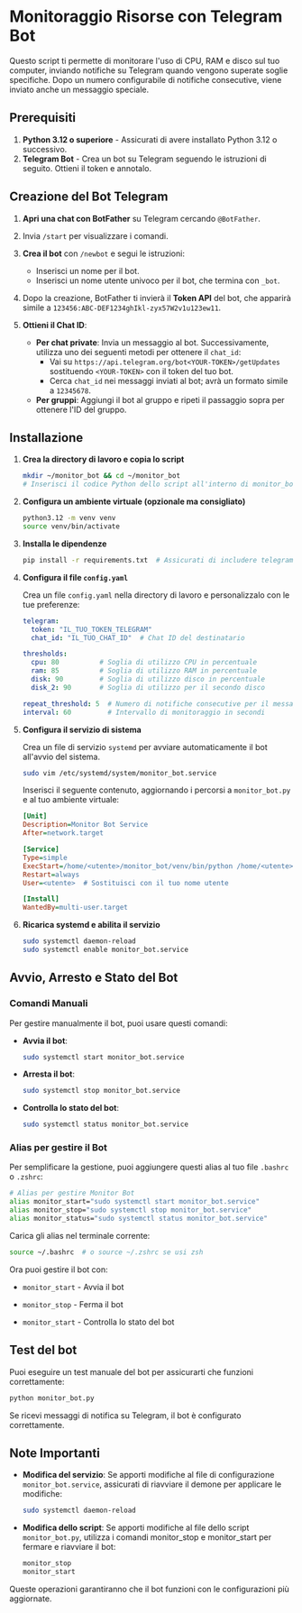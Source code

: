 # Monitoraggio Risorse con Telegram Bot

Questo script ti permette di monitorare l'uso di CPU, RAM e disco sul tuo computer, inviando notifiche su Telegram quando vengono superate soglie specifiche. Dopo un numero configurabile di notifiche consecutive, viene inviato anche un messaggio speciale.

## Prerequisiti

1. **Python 3.12 o superiore** - Assicurati di avere installato Python 3.12 o successivo.
2. **Telegram Bot** - Crea un bot su Telegram seguendo le istruzioni di seguito. Ottieni il token e annotalo.

## Creazione del Bot Telegram

1. **Apri una chat con BotFather** su Telegram cercando `@BotFather`.
2. Invia `/start` per visualizzare i comandi.
3. **Crea il bot** con `/newbot` e segui le istruzioni:
   - Inserisci un nome per il bot.
   - Inserisci un nome utente univoco per il bot, che termina con `_bot`.
4. Dopo la creazione, BotFather ti invierà il **Token API** del bot, che apparirà simile a `123456:ABC-DEF1234ghIkl-zyx57W2v1u123ew11`.

5. **Ottieni il Chat ID**:
   - **Per chat private**: Invia un messaggio al bot. Successivamente, utilizza uno dei seguenti metodi per ottenere il `chat_id`:
     - Vai su `https://api.telegram.org/bot<YOUR-TOKEN>/getUpdates` sostituendo `<YOUR-TOKEN>` con il token del tuo bot.
     - Cerca `chat_id` nei messaggi inviati al bot; avrà un formato simile a `12345678`.
   - **Per gruppi**: Aggiungi il bot al gruppo e ripeti il passaggio sopra per ottenere l'ID del gruppo.

## Installazione

1. **Crea la directory di lavoro e copia lo script**
    ```bash
    mkdir ~/monitor_bot && cd ~/monitor_bot
    # Inserisci il codice Python dello script all'interno di monitor_bot.py
    ```

2. **Configura un ambiente virtuale (opzionale ma consigliato)**
    ```bash
    python3.12 -m venv venv
    source venv/bin/activate
    ```

3. **Installa le dipendenze**
    ```bash
    pip install -r requirements.txt  # Assicurati di includere telegram e psutil
    ```

4. **Configura il file `config.yaml`**

    Crea un file `config.yaml` nella directory di lavoro e personalizzalo con le tue preferenze:
    ```yaml
    telegram:
      token: "IL_TUO_TOKEN_TELEGRAM"
      chat_id: "IL_TUO_CHAT_ID"  # Chat ID del destinatario

    thresholds:
      cpu: 80          # Soglia di utilizzo CPU in percentuale
      ram: 85          # Soglia di utilizzo RAM in percentuale
      disk: 90         # Soglia di utilizzo disco in percentuale
      disk_2: 90       # Soglia di utilizzo per il secondo disco

    repeat_threshold: 5  # Numero di notifiche consecutive per il messaggio speciale
    interval: 60         # Intervallo di monitoraggio in secondi
    ```

5. **Configura il servizio di sistema**

   Crea un file di servizio `systemd` per avviare automaticamente il bot all'avvio del sistema.

    ```bash
    sudo vim /etc/systemd/system/monitor_bot.service
    ```

    Inserisci il seguente contenuto, aggiornando i percorsi a `monitor_bot.py` e al tuo ambiente virtuale:
    ```ini
    [Unit]
    Description=Monitor Bot Service
    After=network.target

    [Service]
    Type=simple
    ExecStart=/home/<utente>/monitor_bot/venv/bin/python /home/<utente>/monitor_bot/monitor_bot.py
    Restart=always
    User=<utente>  # Sostituisci con il tuo nome utente

    [Install]
    WantedBy=multi-user.target
    ```

6. **Ricarica systemd e abilita il servizio**
    ```bash
    sudo systemctl daemon-reload
    sudo systemctl enable monitor_bot.service
    ```

## Avvio, Arresto e Stato del Bot

### Comandi Manuali
Per gestire manualmente il bot, puoi usare questi comandi:

- **Avvia il bot**:
  ```bash
  sudo systemctl start monitor_bot.service
  ```

- **Arresta il bot**:
  ```bash
  sudo systemctl stop monitor_bot.service
  ```

- **Controlla lo stato del bot**:
  ```bash
  sudo systemctl status monitor_bot.service
  ```

### Alias per gestire il Bot

Per semplificare la gestione, puoi aggiungere questi alias al tuo file `.bashrc` o `.zshrc`:

```bash
# Alias per gestire Monitor Bot
alias monitor_start="sudo systemctl start monitor_bot.service"
alias monitor_stop="sudo systemctl stop monitor_bot.service"
alias monitor_status="sudo systemctl status monitor_bot.service"
```

Carica gli alias nel terminale corrente:

```bash
source ~/.bashrc  # o source ~/.zshrc se usi zsh
```

Ora puoi gestire il bot con:

- `monitor_start` - Avvia il bot

- `monitor_stop` - Ferma il bot

- `monitor_start` - Controlla lo stato del bot

## Test del bot

Puoi eseguire un test manuale del bot per assicurarti che funzioni correttamente:

```bash
python monitor_bot.py
```
Se ricevi messaggi di notifica su Telegram, il bot è configurato correttamente.

## Note Importanti

- **Modifica del servizio**: Se apporti modifiche al file di configurazione `monitor_bot.service`, assicurati di riavviare il demone per applicare le modifiche:
  ```bash
  sudo systemctl daemon-reload
  ```

- **Modifica dello script**: Se apporti modifiche al file dello script `monitor_bot.py`, utilizza i comandi monitor_stop e monitor_start per fermare e riavviare il bot:
  ```bash
  monitor_stop
  monitor_start
  ```

Queste operazioni garantiranno che il bot funzioni con le configurazioni più aggiornate.


